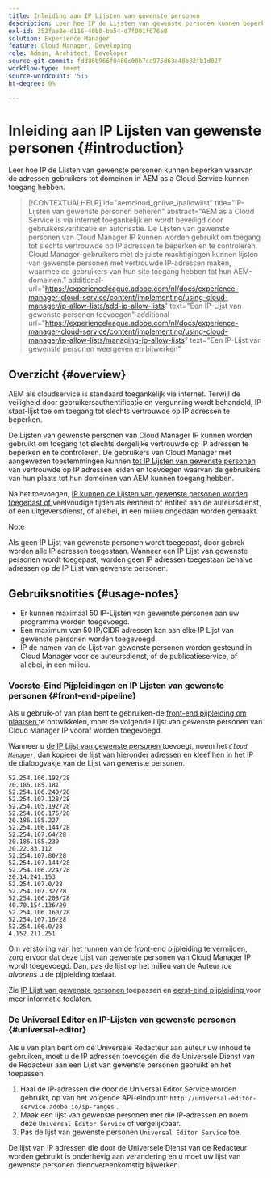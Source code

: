 ```yaml
---
title: Inleiding aan IP Lijsten van gewenste personen
description: Leer hoe IP de Lijsten van gewenste personen kunnen beperken waarvan de adressen gebruikers tot domeinen in AEM as a Cloud Service kunnen toegang hebben.
exl-id: 352fae8e-d116-40b0-ba54-d7f001f076e8
solution: Experience Manager
feature: Cloud Manager, Developing
role: Admin, Architect, Developer
source-git-commit: fdd86b966f0480c00b7cd975d63a48b82fb1d027
workflow-type: tm+mt
source-wordcount: '515'
ht-degree: 0%

---
```



# Inleiding aan IP Lijsten van gewenste personen {#introduction}

Leer hoe IP de Lijsten van gewenste personen kunnen beperken waarvan de adressen gebruikers tot domeinen in AEM as a Cloud Service kunnen toegang hebben.

>[!CONTEXTUALHELP]
>id="aemcloud_golive_ipallowlist"
>title="IP-Lijsten van gewenste personen beheren"
>abstract="AEM as a Cloud Service is via internet toegankelijk en wordt beveiligd door gebruikersverificatie en autorisatie. De Lijsten van gewenste personen van Cloud Manager IP kunnen worden gebruikt om toegang tot slechts vertrouwde op IP adressen te beperken en te controleren. Cloud Manager-gebruikers met de juiste machtigingen kunnen lijsten van gewenste personen met vertrouwde IP-adressen maken, waarmee de gebruikers van hun site toegang hebben tot hun AEM-domeinen."
>additional-url="https://experienceleague.adobe.com/nl/docs/experience-manager-cloud-service/content/implementing/using-cloud-manager/ip-allow-lists/add-ip-allow-lists" text="Een IP-Lijst van gewenste personen toevoegen"
>additional-url="https://experienceleague.adobe.com/nl/docs/experience-manager-cloud-service/content/implementing/using-cloud-manager/ip-allow-lists/managing-ip-allow-lists" text="Een IP-Lijst van gewenste personen weergeven en bijwerken"

## Overzicht {#overview}

AEM als cloudservice is standaard toegankelijk via internet. Terwijl de veiligheid door gebruikersauthentificatie en vergunning wordt behandeld, IP staat-lijst toe om toegang tot slechts vertrouwde op IP adressen te beperken.

De Lijsten van gewenste personen van Cloud Manager IP kunnen worden gebruikt om toegang tot slechts dergelijke vertrouwde op IP adressen te beperken en te controleren. De gebruikers van Cloud Manager met aangewezen toestemmingen kunnen [ tot IP Lijsten van gewenste personen ](/help/implementing/cloud-manager/ip-allow-lists/add-ip-allow-lists.md) van vertrouwde op IP adressen leiden en toevoegen waarvan de gebruikers van hun plaats tot hun domeinen van AEM kunnen toegang hebben.

Na het toevoegen, [ IP kunnen de Lijsten van gewenste personen worden toegepast of ](/help/implementing/cloud-manager/ip-allow-lists/apply-allow-list.md) veelvoudige tijden als eenheid of entiteit aan de auteursdienst, of een uitgeversdienst, of allebei, in een milieu ongedaan worden gemaakt.

>[!NOTE]
>
>Als geen IP Lijst van gewenste personen wordt toegepast, door gebrek worden alle IP adressen toegestaan. Wanneer een IP Lijst van gewenste personen wordt toegepast, worden geen IP adressen toegestaan behalve adressen op de IP Lijst van gewenste personen.

## Gebruiksnotities {#usage-notes}

* Er kunnen maximaal 50 IP-Lijsten van gewenste personen aan uw programma worden toegevoegd.
* Een maximum van 50 IP/CIDR adressen kan aan elke IP Lijst van gewenste personen worden toegevoegd.
* IP de namen van de Lijst van gewenste personen worden gesteund in Cloud Manager voor de auteursdienst, of de publicatieservice, of allebei, in een milieu.

### Voorste-Eind Pijpleidingen en IP Lijsten van gewenste personen {#front-end-pipeline}

Als u gebruik-of van plan bent te gebruiken-de [ front-end pijpleiding om plaatsen ](/help/implementing/developing/introduction/developing-with-front-end-pipelines.md) te ontwikkelen, moet de volgende Lijst van gewenste personen van Cloud Manager IP vooraf worden toegevoegd.

Wanneer u [ de IP Lijst van gewenste personen ](/help/implementing/cloud-manager/ip-allow-lists/add-ip-allow-lists.md#add-cm-allowlist) toevoegt, noem het *`Cloud Manager`*, dan kopieer de lijst van hieronder adressen en kleef hen in het IP de dialoogvakje van de Lijst van gewenste personen.

```text
52.254.106.192/28
20.186.185.181
52.254.106.240/28
52.254.107.128/28
52.254.105.192/28
52.254.106.176/28
20.186.185.227
52.254.106.144/28
52.254.107.64/28
20.186.185.239
20.22.83.112
52.254.107.80/28
52.254.107.144/28
52.254.106.224/28
20.14.241.153
52.254.107.0/28
52.254.107.32/28
52.254.106.208/28
40.70.154.136/29
52.254.106.160/28
52.254.107.16/28
52.254.106.0/28
4.152.211.251
```

Om verstoring van het runnen van de front-end pijpleiding te vermijden, zorg ervoor dat deze Lijst van gewenste personen van Cloud Manager IP wordt toegevoegd. Dan, pas de lijst op het milieu van de Auteur *toe alvorens* u de pijpleiding toelaat.

Zie [ IP Lijst van gewenste personen ](/help/implementing/cloud-manager/ip-allow-lists/apply-allow-list.md) toepassen en [ eerst-eind pijpleiding ](/help/sites-cloud/administering/site-creation/enable-front-end-pipeline.md) voor meer informatie toelaten.

### De Universal Editor en IP-Lijsten van gewenste personen {#universal-editor}

Als u van plan bent om de Universele Redacteur aan auteur uw inhoud te gebruiken, moet u de IP adressen toevoegen die de Universele Dienst van de Redacteur aan een Lijst van gewenste personen gebruikt en het toepassen.

1. Haal de IP-adressen die door de Universal Editor Service worden gebruikt, op van het volgende API-eindpunt: `http://universal-editor-service.adobe.io/ip-ranges` .
1. Maak een lijst van gewenste personen met die IP-adressen en noem deze `Universal Editor Service` of vergelijkbaar.
1. Pas de lijst van gewenste personen `Universal Editor Service` toe.

De lijst van IP adressen die door de Universele Dienst van de Redacteur worden gebruikt is onderhevig aan verandering en u moet uw lijst van gewenste personen dienovereenkomstig bijwerken.

